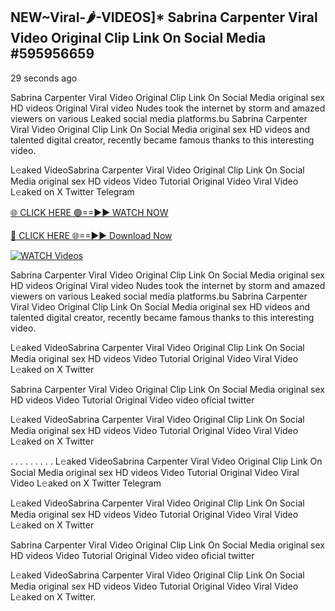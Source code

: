 ## NEW~Viral-🌶-VIDEOS]* Sabrina Carpenter Viral Video Original Clip Link On Social Media #595956659

29 seconds ago

Sabrina Carpenter Viral Video Original Clip Link On Social Media original sex HD videos Original Viral video Nudes took the internet by storm and amazed viewers on various Leaked social media platforms.bu Sabrina Carpenter Viral Video Original Clip Link On Social Media original sex HD videos and talented digital creator, recently became famous thanks to this interesting video.

L𝚎aked VideoSabrina Carpenter Viral Video Original Clip Link On Social Media original sex HD videos Video Tutorial Original Video Viral Video L𝚎aked on X Twitter Telegram

[🌐 CLICK HERE 🟢==►► WATCH NOW](https://cutt.ly/te57wshS)

[🔴 CLICK HERE 🌐==►► Download Now](https://cutt.ly/te57wshS)

[![WATCH Videos](https://i.imgur.com/dJHk4Zq.gif)](https://cutt.ly/te57wshS)

Sabrina Carpenter Viral Video Original Clip Link On Social Media original sex HD videos Original Viral video Nudes took the internet by storm and amazed viewers on various Leaked social media platforms.bu Sabrina Carpenter Viral Video Original Clip Link On Social Media original sex HD videos and talented digital creator, recently became famous thanks to this interesting video.

L𝚎aked VideoSabrina Carpenter Viral Video Original Clip Link On Social Media original sex HD videos Video Tutorial Original Video Viral Video L𝚎aked on X Twitter

Sabrina Carpenter Viral Video Original Clip Link On Social Media original sex HD videos Video Tutorial Original Video video oficial twitter

L𝚎aked VideoSabrina Carpenter Viral Video Original Clip Link On Social Media original sex HD videos Video Tutorial Original Video Viral Video L𝚎aked on X Twitter

. . . . . . . . . L𝚎aked VideoSabrina Carpenter Viral Video Original Clip Link On Social Media original sex HD videos Video Tutorial Original Video Viral Video L𝚎aked on X Twitter Telegram

L𝚎aked VideoSabrina Carpenter Viral Video Original Clip Link On Social Media original sex HD videos Video Tutorial Original Video Viral Video L𝚎aked on X Twitter

Sabrina Carpenter Viral Video Original Clip Link On Social Media original sex HD videos Video Tutorial Original Video video oficial twitter

L𝚎aked VideoSabrina Carpenter Viral Video Original Clip Link On Social Media original sex HD videos Video Tutorial Original Video Viral Video L𝚎aked on X Twitter.